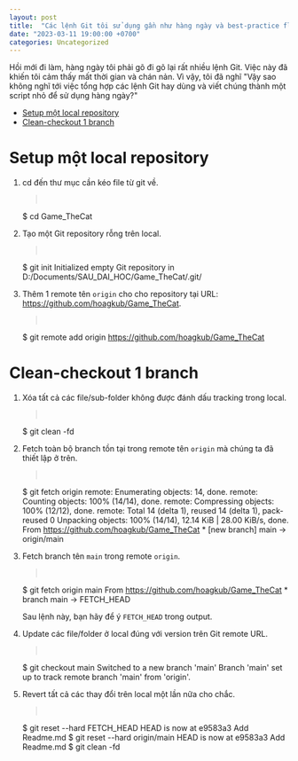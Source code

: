 ```yaml
---
layout: post
title:  "Các lệnh Git tôi sử dụng gần như hàng ngày và best-practice flow cho từng use-case"
date: "2023-03-11 19:00:00 +0700"
categories: Uncategorized
---
```


Hồi mới đi làm, hàng ngày tôi phải gõ đi gõ lại rất nhiều lệnh Git. Việc này đã
khiến tôi cảm thấy mất thời gian và chán nản. Vì vậy, tôi đã nghĩ "Vậy sao không
nghĩ tới việc tổng hợp các lệnh Git hay dùng và viết chúng thành một script nhỏ
để sử dụng hàng ngày?"

- [Setup một local repository](#setup-một-local-repository)
- [Clean-checkout 1 branch](#clean-checkout-1-branch)

# Setup một local repository

1. cd đến thư mục cần kéo file từ git về.
   > <pre>
   $ cd Game_TheCat

2. Tạo một Git repository rỗng trên local.
   > <pre>
   $ git init
   Initialized empty Git repository in D:/Documents/SAU_DAI_HOC/Game_TheCat/.git/

3. Thêm 1 remote tên `origin` cho cho repository tại URL:
   https://github.com/hoagkub/Game_TheCat.
   > <pre>
   $ git remote add origin https://github.com/hoagkub/Game_TheCat


# Clean-checkout 1 branch

1. Xóa tất cả các file/sub-folder không được đánh dấu tracking trong local.
   > <pre>
   $ git clean -fd

2. Fetch toàn bộ branch tồn tại trong remote tên `origin` mà chúng ta đã thiết lập ở trên.

   > <pre>
   $ git fetch origin
   remote: Enumerating objects: 14, done.
   remote: Counting objects: 100% (14/14), done.
   remote: Compressing objects: 100% (12/12), done.
   remote: Total 14 (delta 1), reused 14 (delta 1), pack-reused 0
   Unpacking objects: 100% (14/14), 12.14 KiB | 28.00 KiB/s, done.
   From https://github.com/hoagkub/Game_TheCat
    &ast; [new branch]      main       -> origin/main

3. Fetch branch tên `main` trong remote `origin`.
   > <pre>
   $ git fetch origin main
   From https://github.com/hoagkub/Game_TheCat
    &ast; branch            main       -> FETCH_HEAD

   Sau lệnh này, bạn hãy để ý `FETCH_HEAD` trong output.
4. Update các file/folder ở local đúng với version trên Git remote URL.
   > <pre>
   $ git checkout main
   Switched to a new branch 'main'
   Branch 'main' set up to track remote branch 'main' from 'origin'.

5. Revert tất cả các thay đổi trên local một lần nữa cho chắc.
   > <pre>
   $ git reset --hard FETCH_HEAD
   HEAD is now at e9583a3 Add Readme.md
   $ git reset --hard origin/main
   HEAD is now at e9583a3 Add Readme.md
   $ git clean -fd


